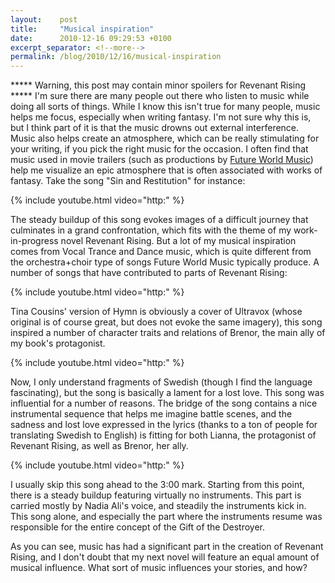 ```yaml
---
layout:    post
title:     "Musical inspiration"
date:      2010-12-16 09:29:53 +0100
excerpt_separator: <!--more-->
permalink: /blog/2010/12/16/musical-inspiration
---
```


***** Warning, this post may contain minor spoilers for Revenant Rising *****
I'm sure there are many people out there who listen to music while doing all sorts of things. While I know this isn't true for many people, music helps me focus, especially when writing fantasy. I'm not sure why this is, but I think part of it is that the music drowns out external interference. Music also helps create an atmosphere, which can be really stimulating for your writing, if you pick the right music for the occasion. I often find that music used in movie trailers (such as productions by [Future World Music](http://futureworldmusic.com/)) help me visualize an epic atmosphere that is often associated with works of fantasy. Take the song &quot;Sin and Restitution&quot; for instance:

<!--more-->
{% include youtube.html video="http:" %}

The steady buildup of this song evokes images of a difficult journey that culminates in a grand confrontation, which fits with the theme of my work-in-progress novel Revenant Rising. But a lot of my musical inspiration comes from Vocal Trance and Dance music, which is quite different from the orchestra+choir type of songs Future World Music typically produce. A number of songs that have contributed to parts of Revenant Rising:

{% include youtube.html video="http:" %}

Tina Cousins' version of Hymn is obviously a cover of Ultravox (whose original is of course great, but does not evoke the same imagery), this song inspired a number of character traits and relations of Brenor, the main ally of my book's protagonist.

{% include youtube.html video="http:" %}

Now, I only understand fragments of Swedish (though I find the language fascinating), but the song is basically a lament for a lost love. This song was influential for a number of reasons. The bridge of the song contains a nice instrumental sequence that helps me imagine battle scenes, and the sadness and lost love expressed in the lyrics (thanks to a ton of people for translating Swedish to English) is fitting for both Lianna, the protagonist of Revenant Rising, as well as Brenor, her ally.

{% include youtube.html video="http:" %}

I usually skip this song ahead to the 3:00 mark. Starting from this point, there is a steady buildup featuring virtually no instruments. This part is carried mostly by Nadia Ali's voice, and steadily the instruments kick in. This song alone, and especially the part where the instruments resume was responsible for the entire concept of the Gift of the Destroyer.

As you can see, music has had a significant part in the creation of Revenant Rising, and I don't doubt that my next novel will feature an equal amount of musical influence. What sort of music influences your stories, and how?